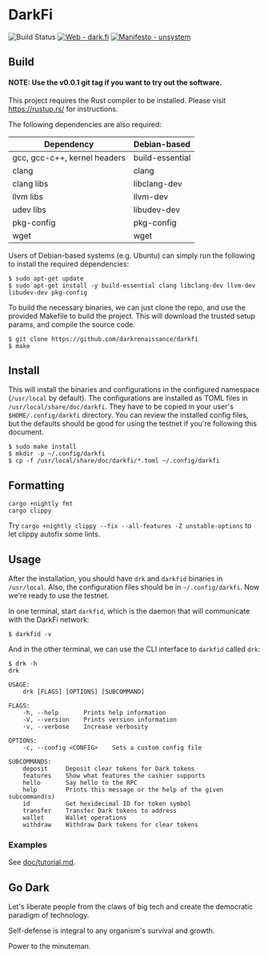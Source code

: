 # DarkFi

![Build Status](https://github.com/darkrenaissance/darkfi/actions/workflows/rust-build.yml/badge.svg)
[![Web - dark.fi](https://img.shields.io/badge/Web-dark.fi-lightgrey?logo=firefox-browser&logoColor=white)](https://dark.fi)
[![Manifesto - unsystem](https://img.shields.io/badge/Manifesto-unsystem-lightgrey?logo=firefox-browser&logoColor=white)](https://lists.dyne.org/lurker/message/20211021.123016.3dccaf0c.en.html)

## Build

#### NOTE: Use the v0.0.1 git tag if you want to try out the software.

This project requires the Rust compiler to be installed. 
Please visit https://rustup.rs/ for instructions.

The following dependencies are also required:

|          Dependency          |  Debian-based   |   
|------------------------------|-----------------|
| gcc, gcc-c++, kernel headers | build-essential | 
| clang                        | clang           | 
| clang libs                   | libclang-dev    | 
| llvm libs                    | llvm-dev        | 
| udev libs                    | libudev-dev     |
| pkg-config                   | pkg-config      | 
| wget                         | wget            | 

Users of Debian-based systems (e.g. Ubuntu) can simply run the following 
to install the required dependencies:
```
$ sudo apt-get update
$ sudo apt-get install -y build-essential clang libclang-dev llvm-dev libudev-dev pkg-config
```

To build the necessary binaries, we can just clone the repo, and use the 
provided Makefile to build the project. This will download the trusted 
setup params, and compile the source code.

```
$ git clone https://github.com/darkrenaissance/darkfi
$ make
```

## Install

This will install the binaries and configurations in the configured
namespace (`/usr/local` by default). The configurations are installed
as TOML files in `/usr/local/share/doc/darkfi`. They have to be copied
in your user's `$HOME/.config/darkfi` directory. You can review the
installed config files, but the defaults should be good for using
the testnet if you're following this document.

```
$ sudo make install
$ mkdir -p ~/.config/darkfi
$ cp -f /usr/local/share/doc/darkfi/*.toml ~/.config/darkfi
```

## Formatting

```
cargo +nightly fmt
cargo clippy
```
Try `cargo +nightly clippy --fix --all-features -Z unstable-options` to let clippy autofix some lints.

## Usage

After the installation, you should have `drk` and `darkfid`
binaries in `/usr/local`. Also, the configuration files should be in
`~/.config/darkfi`. Now we're ready to use the testnet.

In one terminal, start `darkfid`, which is the daemon that will
communicate with the DarkFi network:

```
$ darkfid -v
```

And in the other terminal, we can use the CLI interface to `darkfid`
called `drk`:

```
$ drk -h
drk

USAGE:
    drk [FLAGS] [OPTIONS] [SUBCOMMAND]

FLAGS:
    -h, --help       Prints help information
    -V, --version    Prints version information
    -v, --verbose    Increase verbosity

OPTIONS:
    -c, --config <CONFIG>    Sets a custom config file

SUBCOMMANDS:
    deposit     Deposit clear tokens for Dark tokens
    features    Show what features the cashier supports
    hello       Say hello to the RPC
    help        Prints this message or the help of the given subcommand(s)
    id          Get hexidecimal ID for token symbol
    transfer    Transfer Dark tokens to address
    wallet      Wallet operations
    withdraw    Withdraw Dark tokens for clear tokens
```

### Examples

See [doc/tutorial.md](doc/tutorial.md).

## Go Dark

Let's liberate people from the claws of big tech and create the
democratic paradigm of technology.

Self-defense is integral to any organism's survival and growth.

Power to the minuteman.
